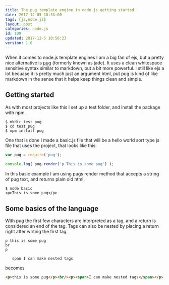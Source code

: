 ```yaml
---
title: The pug template engine in node.js getting started
date: 2017-12-05 10:33:00
tags: [js,node.js]
layout: post
categories: node.js
id: 109
updated: 2017-12-5 10:56:23
version: 1.0
---
```


When it comes to node.js template engines I am a big fan of ejs, but a pretty nice alternative is [pug](https://www.npmjs.com/package/pug) (formerly known as jade). It uses a clean whitespace sensitive syntax similar to markdown, but a bit more powerful. I still like ejs a lot becuase it is pretty much just an argument html, put pug is kind of like markdown in the sense that it helps keep things clean and simple.

<!-- more -->

## Getting started

As with most projects like this I set up a test folder, and install the package with npm.

```
$ mkdir test_pug
$ cd test_pug
$ npm install pug
```

One that is done I made a basic.js file that will be a hello world sort type js file that uses the project, that looks like this:

```js
var pug = require('pug');
 
console.log( pug.render('p This is some pug') );
```

In this basic example I am using pugs render method that accepts a string of pug text, and returns plain old html.

```
$ node basic
<p>This is some pug</p>
```

## Some basics of the language

With pug the first few characters are interpreted as a tag, and a return is considered an end of the tag. Tags can also be nested by placing a return right after writing the first tag.

```
p this is some pug
br
p
 
   span I can make nested tags
```

becomes

```html
<p>this is some pug</p><br/><p><span>I can make nested tags</span></p>
```